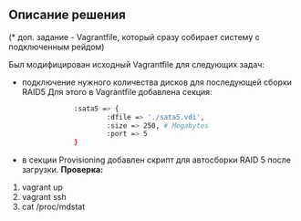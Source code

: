 ## Описание решения
(* доп. задание - Vagrantfile, который сразу собирает систему с подключенным рейдом)

Был модифицирован исходный Vagrantfile для следующих задач:
- подключение нужного количества дисков для последующей сборки RAID5
Для этого в Vagrantfile добавлена секция:
```sh
                :sata5 => {
                        :dfile => './sata5.vdi',
                        :size => 250, # Megabytes
                        :port => 5
                }
```
- в секции Provisioning добавлен скрипт для автосборки RAID 5 после загрузки.
__Проверка:__
1. vagrant up 
2. vagrant ssh 
3. cat /proc/mdstat

